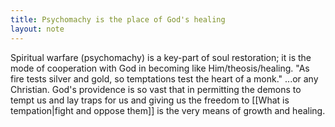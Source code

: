 ```yaml
---
title: Psychomachy is the place of God's healing
layout: note
---
```


Spiritual warfare (psychomachy) is a key-part of soul restoration; it is the mode of cooperation with God in becoming like Him/theosis/healing. "As fire tests silver and gold, so temptations test the heart of a monk." ...or any Christian. God's providence is so vast that in permitting the demons to tempt us and lay traps for us and giving us the freedom to [[What is tempation|fight and oppose them]] is the very means of growth and healing.